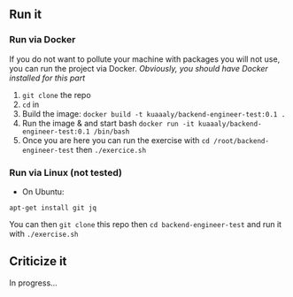 ## Run it

### Run via Docker
If you do not want to pollute your machine with packages you will not use, you can run the project via Docker.
_Obviously, you should have Docker installed for this part_
1. `git clone` the repo
1. `cd` in
1. Build the image: `docker build -t kuaaaly/backend-engineer-test:0.1 .`
1. Run the image & and start bash `docker run -it kuaaaly/backend-engineer-test:0.1 /bin/bash`
1. Once you are here you can run the exercise with `cd /root/backend-engineer-test` then `./exercice.sh`

### Run via Linux (not tested)
- On Ubuntu:
```
apt-get install git jq
```
You can then `git clone` this repo then `cd backend-engineer-test` and run it with `./exercise.sh`

## Criticize it

In progress...
